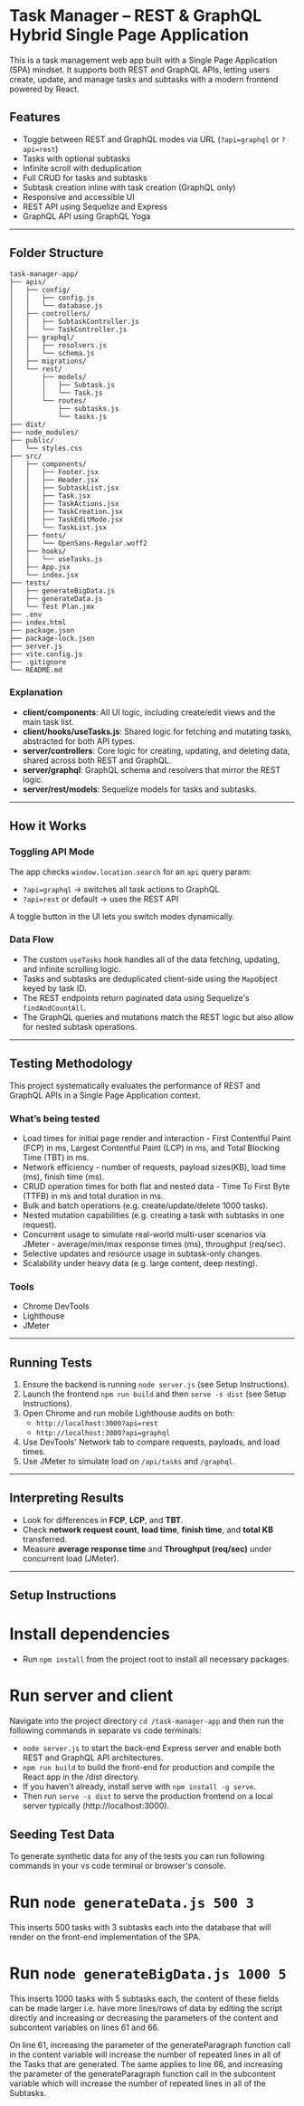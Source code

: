 # Task Manager – REST & GraphQL Hybrid Single Page Application

This is a task management web app built with a Single Page Application (SPA) mindset. It supports both REST and GraphQL APIs, letting users create, update, and manage tasks and subtasks with a modern frontend powered by React.

## Features

- Toggle between REST and GraphQL modes via URL (`?api=graphql` or `?api=rest`)
- Tasks with optional subtasks
- Infinite scroll with deduplication
- Full CRUD for tasks and subtasks
- Subtask creation inline with task creation (GraphQL only)
- Responsive and accessible UI
- REST API using Sequelize and Express
- GraphQL API using GraphQL Yoga

---

## Folder Structure

```text
task-manager-app/
├── apis/
│   ├── config/
│   │   ├── config.js
│   │   └── database.js
│   ├── controllers/
│   │   ├── SubtaskController.js
│   │   └── TaskController.js
│   ├── graphql/
│   │   ├── resolvers.js
│   │   └── schema.js
│   ├── migrations/
│   └── rest/
│       ├── models/
│       │   ├── Subtask.js
│       │   └── Task.js
│       └── routes/
│           ├── subtasks.js
│           └── tasks.js
├── dist/
├── node_modules/
├── public/
│   └── styles.css
├── src/
│   ├── components/
│   │   ├── Footer.jsx
│   │   ├── Header.jsx
│   │   ├── SubtaskList.jsx
│   │   ├── Task.jsx
│   │   ├── TaskActions.jsx
│   │   ├── TaskCreation.jsx
│   │   ├── TaskEditMode.jsx
│   │   └── TaskList.jsx
│   ├── fonts/
│   │   └── OpenSans-Regular.woff2
│   ├── hooks/
│   │   └── useTasks.js
│   ├── App.jsx
│   └── index.jsx
├── tests/
│   ├── generateBigData.js
│   ├── generateData.js
│   └── Test Plan.jmx
├── .env
├── index.html
├── package.json
├── package-lock.json
├── server.js
├── vite.config.js
├── .gitignore
└── README.md
```


### Explanation

- **client/components**: All UI logic, including create/edit views and the main task list.
- **client/hooks/useTasks.js**: Shared logic for fetching and mutating tasks, abstracted for both API types.
- **server/controllers**: Core logic for creating, updating, and deleting data, shared across both REST and GraphQL.
- **server/graphql**: GraphQL schema and resolvers that mirror the REST logic.
- **server/rest/models**: Sequelize models for tasks and subtasks.

---

## How it Works

### Toggling API Mode

The app checks `window.location.search` for an `api` query param:

- `?api=graphql` → switches all task actions to GraphQL
- `?api=rest` or default → uses the REST API

A toggle button in the UI lets you switch modes dynamically.

### Data Flow

- The custom `useTasks` hook handles all of the data fetching, updating, and infinite scrolling logic.
- Tasks and subtasks are deduplicated client-side using the `Map`object keyed by task ID.
- The REST endpoints return paginated data using Sequelize's `findAndCountAll`.
- The GraphQL queries and mutations match the REST logic but also allow for nested subtask operations.

---

## Testing Methodology

This project systematically evaluates the performance of REST and GraphQL APIs in a Single Page Application context.

### What’s being tested

- Load times for initial page render and interaction - First Contentful Paint (FCP) in ms, Largest Contentful Paint (LCP) in ms, and Total Blocking Time (TBT) in ms.
- Network efficiency - number of requests, payload sizes(KB), load time (ms), finish time (ms).
- CRUD operation times for both flat and nested data - Time To First Byte (TTFB) in ms and total duration in ms.
- Bulk and batch operations (e.g. create/update/delete 1000 tasks).
- Nested mutation capabilities (e.g. creating a task with subtasks in one request).
- Concurrent usage to simulate real-world multi-user scenarios via JMeter - average/min/max response times (ms), throughput (req/sec).
- Selective updates and resource usage in subtask-only changes.
- Scalability under heavy data (e.g. large content, deep nesting).

### Tools

- Chrome DevTools
- Lighthouse
- JMeter

---

## Running Tests

1. Ensure the backend is running `node server.js` (see Setup Instructions).
2. Launch the frontend `npm run build` and then `serve -s dist` (see Setup Instructions).
3. Open Chrome and run mobile Lighthouse audits on both:
   - `http://localhost:3000?api=rest`
   - `http://localhost:3000?api=graphql`
4. Use DevTools' Network tab to compare requests, payloads, and load times.
5. Use JMeter to simulate load on `/api/tasks` and `/graphql`.

---

## Interpreting Results

- Look for differences in **FCP**, **LCP**, and **TBT**.
- Check **network request count**, **load time**, **finish time**, and **total KB** transferred.
- Measure **average response time** and **Throughput (req/sec)** under concurrent load (JMeter).

---

## Setup Instructions

# Install dependencies

- Run `npm install` from the project root to install all necessary packages.

# Run server and client

Navigate into the project directory `cd /task-manager-app` and then run the following commands in separate vs code terminals:

- `node server.js` to start the back-end Express server and enable both REST and GraphQL API architectures.
- `npm run build` to build the front-end for production and compile the React app in the /dist directory.
- If you haven't already, install serve with `npm install -g serve`.
- Then run `serve -s dist` to serve the production frontend on a local server typically (http://localhost:3000).

## Seeding Test Data

To generate synthetic data for any of the tests you can run following commands in your vs code terminal or browser's console.

# Run `node generateData.js 500 3`

This inserts 500 tasks with 3 subtasks each into the database that will render on the front-end implementation of the SPA.

# Run `node generateBigData.js 1000 5`

This inserts 1000 tasks with 5 subtasks each, the content of these fields can be made larger i.e. have more lines/rows of data by editing the script directly and increasing or decreasing the parameters of the content and subcontent variables on lines 61 and 66.

On line 61, increasing the parameter of the generateParagraph function call in the content variable will increase the number of repeated lines in all of the Tasks that are generated. The same applies to line 66, and increasing the parameter of the generateParagraph function call in the subcontent variable which will increase the number of repeated lines in all of the Subtasks.
